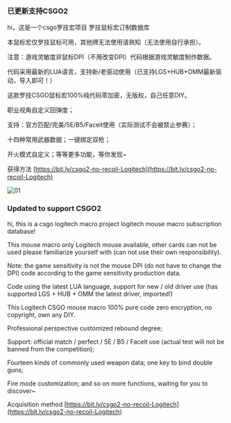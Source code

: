 ### 已更新支持CSGO2


hi，这是一个csgo罗技宏项目 罗技鼠标宏订制数据库

本鼠标宏仅罗技鼠标可用，其他牌无法使用请熟知（无法使用自行承担）。

注意：游戏灵敏度非鼠标DPI（不用改变DPI）代码根据游戏灵敏度制作数据。

代码采用最新的LUA语言，支持新/老驱动使用（已支持LGS+HUB+OMM最新驱动，导入即可！）

这款罗技CSGO鼠标宏100%纯代码零加密，无版权，自己任意DIY。

职业视角自定义回弹度；

支持：官方匹配/完美/5E/B5/Faceit使用（实际测试不会被禁止参赛）；

十四种常用武器数据；一键绑定双枪；

开火模式自定义；等等更多功能，等你发现~

获得方法
[https://bit.ly/csgo2-no-recoil-Logitech](https://bit.ly/csgo2-no-recoil-Logitech)

![01](https://github.com/ysziyu/csgo-no-recoil-Logitech/blob/main/01.gif)


### Updated to support CSGO2

hi, this is a csgo logitech macro project logitech mouse macro subscription database!

This mouse macro only Logitech mouse available, other cards can not be used please familiarize yourself with (can not use their own responsibility).

Note: the game sensitivity is not the mouse DPI (do not have to change the DPI) code according to the game sensitivity production data.

Code using the latest LUA language, support for new / old driver use (has supported LGS + HUB + OMM the latest driver, imported!)

This Logitech CSGO mouse macro 100% pure code zero encryption, no copyright, own any DIY.

Professional perspective customized rebound degree;

Support: official match / perfect / 5E / B5 / Faceit use (actual test will not be banned from the competition);

Fourteen kinds of commonly used weapon data; one key to bind double guns;

Fire mode customization; and so on more functions, waiting for you to discover~

Acquisition method
[https://bit.ly/csgo2-no-recoil-Logitech](https://bit.ly/csgo2-no-recoil-Logitech)



